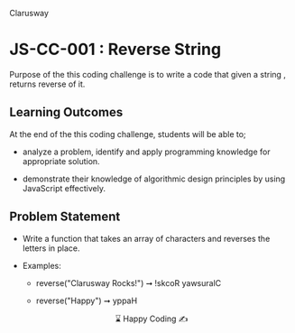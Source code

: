 <p>Clarusway<img align="right"
  src="https://secure.meetupstatic.com/photos/event/3/1/b/9/600_488352729.jpeg"  width="15px"></p>

# JS-CC-001 : Reverse String

Purpose of the this coding challenge is to write a code that given a string , returns reverse of it.

## Learning Outcomes

At the end of the this coding challenge, students will be able to;

- analyze a problem, identify and apply programming knowledge for appropriate solution.

- demonstrate their knowledge of algorithmic design principles by using JavaScript effectively.

## Problem Statement

- Write a function that takes an array of characters and reverses the letters in place.

- Examples:

  - reverse("Clarusway Rocks!") ➞ !skcoR yawsuralC

  - reverse("Happy") ➞ yppaH

<center> ⌛ Happy Coding  ✍ </center>
